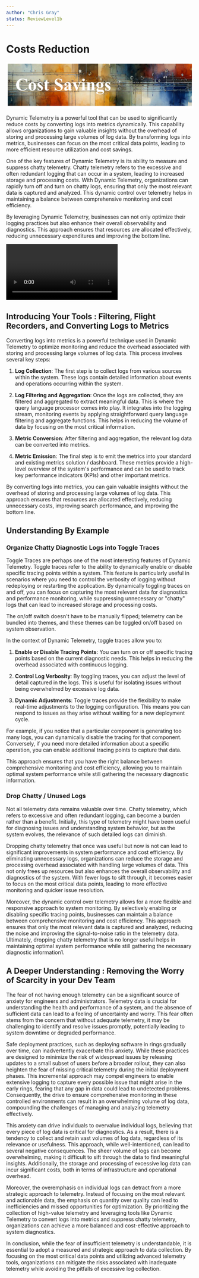 ```yaml
---
author: "Chris Gray"
status: ReviewLevel1b
---
```


# Costs Reduction

![image](../orig_media/CostSavings.banner.png)

Dynamic Telemetry is a powerful tool that can be used to significantly reduce
costs by converting logs into metrics dynamically. This capability allows
organizations to gain valuable insights without the overhead of storing and
processing large volumes of log data. By transforming logs into metrics,
businesses can focus on the most critical data points, leading to more efficient
resource utilization and cost savings.

One of the key features of Dynamic Telemetry is its ability to measure and
suppress chatty telemetry. Chatty telemetry refers to the excessive and often
redundant logging that can occur in a system, leading to increased storage and
processing costs. With Dynamic Telemetry, organizations can rapidly turn off and
turn on chatty logs, ensuring that only the most relevant data is captured and
analyzed. This dynamic control over telemetry helps in maintaining a balance
between comprehensive monitoring and cost efficiency.

By leveraging Dynamic Telemetry, businesses can not only optimize their logging
practices but also enhance their overall observability and diagnostics. This
approach ensures that resources are allocated effectively, reducing unnecessary
expenditures and improving the bottom line.

![type:video](../orig_media/DynamicTelemetry_CostSavings.mp4)

## Introducing Your Tools : Filtering, Flight Recorders, and Converting Logs to Metrics

Converting logs into metrics is a powerful technique used in Dynamic Telemetry
to optimize monitoring and reduce the overhead associated with storing and
processing large volumes of log data. This process involves several key steps:

1. **Log Collection**: The first step is to collect logs from various sources
   within the system. These logs contain detailed information about events and
   operations occurring within the system.

1. **Log Filtering and Aggregation**: Once the logs are collected, they are
   filtered and aggregated to extract meaningful data. This is where the query
   language processor comes into play. It integrates into the logging stream,
   monitoring events by applying straightforward query language filtering and
   aggregate functions. This helps in reducing the volume of data by focusing on
   the most critical information.

1. **Metric Conversion**: After filtering and aggregation, the relevant log data
   can be converted into metrics.

1. **Metric Emission**: The final step is to emit the metrics into your standard
   and existing metrics solution / dashboard. These metrics provide a high-level
   overview of the system's performance and can be used to track key performance
   indicators (KPIs) and other important metrics.

By converting logs into metrics, you can gain valuable insights without the
overhead of storing and processing large volumes of log data. This approach
ensures that resources are allocated effectively, reducing unnecessary costs,
improving search performance, and improving the bottom line.

## Understanding By Example

### Organize Chatty Diagnostic Logs into Toggle Traces

Toggle Traces are perhaps one of the most interesting features of Dynamic
Telemetry. Toggle traces refer to the ability to dynamically enable or disable
specific tracing points within a system. This feature is particularly useful in
scenarios where you need to control the verbosity of logging without redeploying
or restarting the application. By dynamically toggling traces on and off, you
can focus on capturing the most relevant data for diagnostics and performance
monitoring, while suppressing unnecessary or "chatty" logs that can lead to
increased storage and processing costs.

The on/off switch doesn't have to be manually flipped; telemetry can be bundled
into themes, and these themes can be toggled on/off based on system observation.

In the context of Dynamic Telemetry, toggle traces allow you to:

1. **Enable or Disable Tracing Points**: You can turn on or off specific tracing
   points based on the current diagnostic needs. This helps in reducing the
   overhead associated with continuous logging.

1. **Control Log Verbosity**: By toggling traces, you can adjust the level of
   detail captured in the logs. This is useful for isolating issues without
   being overwhelmed by excessive log data.

1. **Dynamic Adjustments**: Toggle traces provide the flexibility to make
   real-time adjustments to the logging configuration. This means you can
   respond to issues as they arise without waiting for a new deployment cycle.

For example, if you notice that a particular component is generating too many
logs, you can dynamically disable the tracing for that component. Conversely, if
you need more detailed information about a specific operation, you can enable
additional tracing points to capture that data.

This approach ensures that you have the right balance between comprehensive
monitoring and cost efficiency, allowing you to maintain optimal system
performance while still gathering the necessary diagnostic information.

### Drop Chatty / Unused Logs

Not all telemetry data remains valuable over time. Chatty telemetry, which
refers to excessive and often redundant logging, can become a burden rather than
a benefit. Initially, this type of telemetry might have been useful for
diagnosing issues and understanding system behavior, but as the system evolves,
the relevance of such detailed logs can diminish.

Dropping chatty telemetry that once was useful but now is not can lead to
significant improvements in system performance and cost efficiency. By
eliminating unnecessary logs, organizations can reduce the storage and
processing overhead associated with handling large volumes of data. This not
only frees up resources but also enhances the overall observability and
diagnostics of the system. With fewer logs to sift through, it becomes easier to
focus on the most critical data points, leading to more effective monitoring and
quicker issue resolution.

Moreover, the dynamic control over telemetry allows for a more flexible and
responsive approach to system monitoring. By selectively enabling or disabling
specific tracing points, businesses can maintain a balance between comprehensive
monitoring and cost efficiency. This approach ensures that only the most
relevant data is captured and analyzed, reducing the noise and improving the
signal-to-noise ratio in the telemetry data. Ultimately, dropping chatty
telemetry that is no longer useful helps in maintaining optimal system
performance while still gathering the necessary diagnostic information1.

## A Deeper Understanding : Removing the Worry of Scarcity in your Dev Team

The fear of not having enough telemetry can be a significant source of anxiety
for engineers and administrators. Telemetry data is crucial for understanding
the health and performance of a system, and the absence of sufficient data can
lead to a feeling of uncertainty and worry. This fear often stems from the
concern that without adequate telemetry, it may be challenging to identify and
resolve issues promptly, potentially leading to system downtime or degraded
performance.

Safe deployment practices, such as deploying software in rings gradually over
time, can inadvertently exacerbate this anxiety. While these practices are
designed to minimize the risk of widespread issues by releasing updates to a
small subset of users before a broader rollout, they can also heighten the fear
of missing critical telemetry during the initial deployment phases. This
incremental approach may compel engineers to enable extensive logging to capture
every possible issue that might arise in the early rings, fearing that any gap
in data could lead to undetected problems. Consequently, the drive to ensure
comprehensive monitoring in these controlled environments can result in an
overwhelming volume of log data, compounding the challenges of managing and
analyzing telemetry effectively.

This anxiety can drive individuals to overvalue individual logs, believing that
every piece of log data is critical for diagnostics. As a result, there is a
tendency to collect and retain vast volumes of log data, regardless of its
relevance or usefulness. This approach, while well-intentioned, can lead to
several negative consequences. The sheer volume of logs can become overwhelming,
making it difficult to sift through the data to find meaningful insights.
Additionally, the storage and processing of excessive log data can incur
significant costs, both in terms of infrastructure and operational overhead.

Moreover, the overemphasis on individual logs can detract from a more strategic
approach to telemetry. Instead of focusing on the most relevant and actionable
data, the emphasis on quantity over quality can lead to inefficiencies and
missed opportunities for optimization. By prioritizing the collection of
high-value telemetry and leveraging tools like Dynamic Telemetry to convert logs
into metrics and suppress chatty telemetry, organizations can achieve a more
balanced and cost-effective approach to system diagnostics.

In conclusion, while the fear of insufficient telemetry is understandable, it is
essential to adopt a measured and strategic approach to data collection. By
focusing on the most critical data points and utilizing advanced telemetry
tools, organizations can mitigate the risks associated with inadequate telemetry
while avoiding the pitfalls of excessive log collection.
